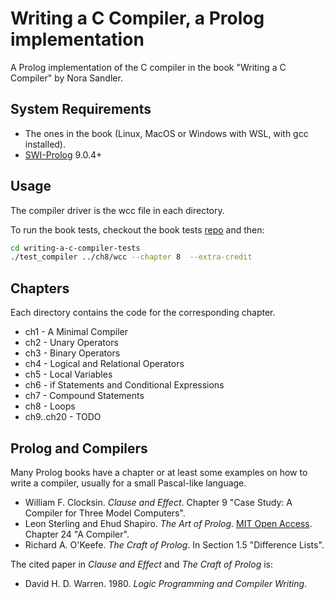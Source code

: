# Writing a C Compiler, a Prolog implementation

A Prolog implementation of the C compiler in the book "Writing a C Compiler" by Nora Sandler.

## System Requirements

* The ones in the book (Linux, MacOS or Windows with WSL, with gcc installed).
* [SWI-Prolog](https://www.swi-prolog.org/) 9.0.4+

## Usage

The compiler driver is the wcc file in each directory.

To run the book tests, checkout the book tests [repo](https://github.com/nlsandler/writing-a-c-compiler-tests) and then:

```bash
cd writing-a-c-compiler-tests
./test_compiler ../ch8/wcc --chapter 8  --extra-credit
```

## Chapters

Each directory contains the code for the corresponding chapter.

* ch1 - A Minimal Compiler
* ch2 - Unary Operators
* ch3 - Binary Operators
* ch4 - Logical and Relational Operators
* ch5 - Local Variables
* ch6 - if Statements and Conditional Expressions
* ch7 - Compound Statements
* ch8 - Loops
* ch9..ch20 - TODO

## Prolog and Compilers

Many Prolog books have a chapter or at least some examples on how to write a compiler,
usually for a small Pascal-like language.

* William F. Clocksin. *Clause and Effect*.
  Chapter 9 "Case Study: A Compiler for Three Model Computers".
* Leon Sterling and Ehud Shapiro. *The Art of Prolog*. [MIT Open Access](https://mitpress.mit.edu/9780262691635/the-art-of-prolog/).  
  Chapter 24 "A Compiler".
* Richard A. O'Keefe. *The Craft of Prolog*.
  In Section 1.5 "Difference Lists".

The cited paper in *Clause and Effect* and *The Craft of Prolog* is:

* David H. D. Warren. 1980. *Logic Programming and Compiler Writing*.
